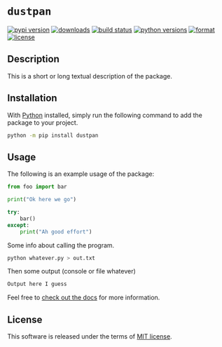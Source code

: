 # `dustpan`

[![pypi version](https://img.shields.io/pypi/v/dustpan.svg?style=flat)](https://pypi.org/pypi/dustpan/)
[![downloads](https://pepy.tech/badge/dustpan)](https://pepy.tech/project/dustpan)
[![build status](https://github.com/dawsonbooth/dustpan/workflows/build/badge.svg)](https://github.com/dawsonbooth/dustpan/actions?workflow=build)
[![python versions](https://img.shields.io/pypi/pyversions/dustpan.svg?style=flat)](https://pypi.org/pypi/dustpan/)
[![format](https://img.shields.io/pypi/format/dustpan.svg?style=flat)](https://pypi.org/pypi/dustpan/)
[![license](https://img.shields.io/pypi/l/dustpan.svg?style=flat)](https://github.com/dawsonbooth/dustpan/blob/master/LICENSE)

## Description

This is a short or long textual description of the package.

## Installation

With [Python](https://www.python.org/downloads/) installed, simply run the following command to add the package to your project.

```bash
python -m pip install dustpan
```

## Usage

The following is an example usage of the package:

```python
from foo import bar

print("Ok here we go")

try:
    bar()
except:
    print("Ah good effort")
```

Some info about calling the program.

```bash
python whatever.py > out.txt
```

Then some output (console or file whatever)

```txt
Output here I guess
```

Feel free to [check out the docs](https://dawsonbooth.github.io/dustpan/) for more information.

## License

This software is released under the terms of [MIT license](LICENSE).
